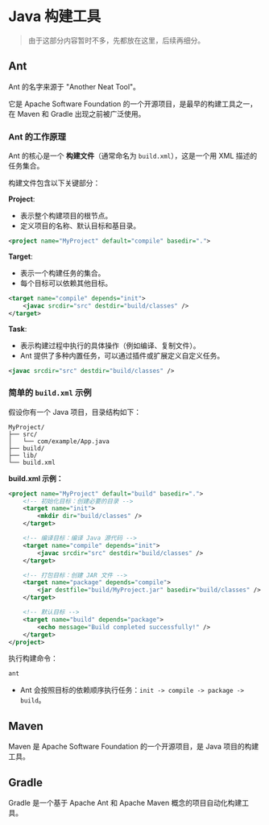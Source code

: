 # Java 构建工具

> 由于这部分内容暂时不多，先都放在这里，后续再细分。

## Ant

Ant 的名字来源于 "Another Neat Tool"。

它是 Apache Software Foundation 的一个开源项目，是最早的构建工具之一，在 Maven 和 Gradle 出现之前被广泛使用。

### Ant 的工作原理

Ant 的核心是一个 **构建文件**（通常命名为 `build.xml`），这是一个用 XML 描述的任务集合。

构建文件包含以下关键部分：

**Project**:

- 表示整个构建项目的根节点。
- 定义项目的名称、默认目标和基目录。

```xml
<project name="MyProject" default="compile" basedir=".">
```

**Target**:

- 表示一个构建任务的集合。
- 每个目标可以依赖其他目标。

```xml
<target name="compile" depends="init">
    <javac srcdir="src" destdir="build/classes" />
</target>
```

**Task**:

- 表示构建过程中执行的具体操作（例如编译、复制文件）。
- Ant 提供了多种内置任务，可以通过插件或扩展定义自定义任务。

```xml
<javac srcdir="src" destdir="build/classes" />
```

### 简单的 `build.xml` 示例

假设你有一个 Java 项目，目录结构如下：

```plaintext
MyProject/
├── src/
│   └── com/example/App.java
├── build/
├── lib/
└── build.xml
```

**build.xml 示例：**

```xml
<project name="MyProject" default="build" basedir=".">
    <!-- 初始化目标：创建必要的目录 -->
    <target name="init">
        <mkdir dir="build/classes" />
    </target>

    <!-- 编译目标：编译 Java 源代码 -->
    <target name="compile" depends="init">
        <javac srcdir="src" destdir="build/classes" />
    </target>

    <!-- 打包目标：创建 JAR 文件 -->
    <target name="package" depends="compile">
        <jar destfile="build/MyProject.jar" basedir="build/classes" />
    </target>

    <!-- 默认目标 -->
    <target name="build" depends="package">
        <echo message="Build completed successfully!" />
    </target>
</project>
```

执行构建命令：

```bash
ant
```

- Ant 会按照目标的依赖顺序执行任务：`init -> compile -> package -> build`。

## Maven

Maven 是 Apache Software Foundation 的一个开源项目，是 Java 项目的构建工具。

## Gradle

Gradle 是一个基于 Apache Ant 和 Apache Maven 概念的项目自动化构建工具。
